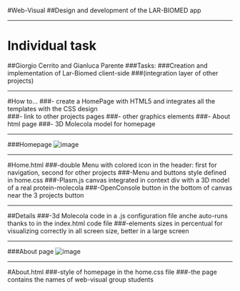 #Web-Visual
##Design and development of the LAR-BIOMED app



---
# Individual task



##Giorgio Cerrito and Gianluca Parente
###Tasks:
###Creation and implementation of Lar-Biomed client-side
###(integration layer of other projects)
- - -

#How to...
###- create a HomePage with HTML5 and integrates all the templates with the CSS design  
###- link to other projects pages
###- other graphics elements
###- About html page
###- 3D Molecola model for homepage
- - -
###Homepage
![image](https://raw.github.com/sbkgladiator/learning-javascript/master/home.jpg)
- - -
#Home.html
###-double Menu with colored icon in the header: first for navigation, second for other projects
###-Menu and buttons style defined in home.css
###-Plasm.js canvas integrated in context div with a 3D model of a real protein-molecola
###-OpenConsole button in the bottom of canvas near the 3 projects button
- - -
##Details
###-3d Molecola code in a .js configuration file anche auto-runs thanks to <body onLoad="showmolecole()"> in the index.html code file
###-elements sizes in percentual for visualizing correctly in all screen size, better in a large screen
- - -
###About page
![image](https://raw.github.com/sbkgladiator/learning-javascript/master/about.jpg)
- - -
#About.html
###-style of homepage in the home.css file 
###-the page contains the names of web-visual group students